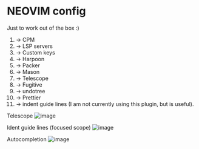 # NEOVIM config
Just to work out of the box :)

1. -> CPM
2. -> LSP servers
3. -> Custom keys
4. -> Harpoon
5. -> Packer
6. -> Mason
7. -> Telescope
8. -> Fugitive
9. -> undotree
10. -> Prettier
11. -> indent guide lines (I am not currently using this plugin, but is useful).

Telescope
![image](https://github.com/user-attachments/assets/f65a1557-a8c9-4342-b1aa-5b802f9944c3)

Ident guide lines (focused scope)
![image](https://github.com/user-attachments/assets/1407886b-661a-4b7c-9664-c7312aa04ca6)

Autocompletion
![image](https://github.com/user-attachments/assets/217ed88a-45c0-4283-aec2-ae9f6857515a)
